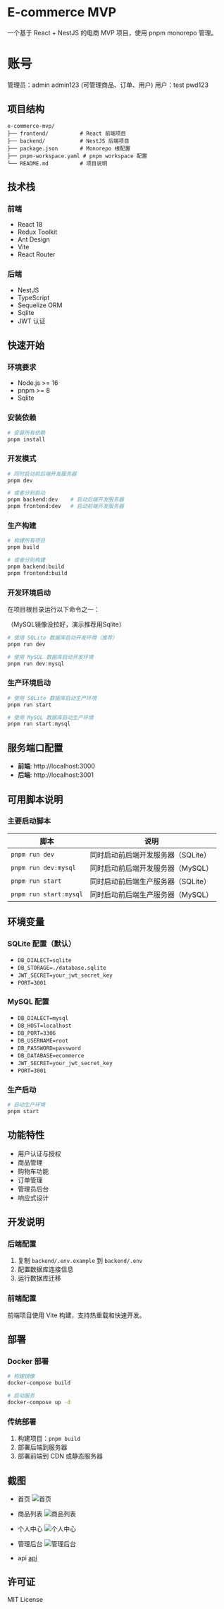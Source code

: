 # E-commerce MVP

一个基于 React + NestJS 的电商 MVP 项目，使用 pnpm monorepo 管理。

# 账号
管理员：admin admin123  (可管理商品、订单、用户)
用户：test pwd123

## 项目结构

```
e-commerce-mvp/
├── frontend/          # React 前端项目
├── backend/           # NestJS 后端项目
├── package.json       # Monorepo 根配置
├── pnpm-workspace.yaml # pnpm workspace 配置
└── README.md          # 项目说明
```

## 技术栈

### 前端
- React 18
- Redux Toolkit
- Ant Design
- Vite
- React Router

### 后端
- NestJS
- TypeScript
- Sequelize ORM
- Sqlite
- JWT 认证

## 快速开始

### 环境要求
- Node.js >= 16
- pnpm >= 8
- Sqlite

### 安装依赖
```bash
# 安装所有依赖
pnpm install
```

### 开发模式
```bash
# 同时启动前后端开发服务器
pnpm dev

# 或者分别启动
pnpm backend:dev    # 启动后端开发服务器
pnpm frontend:dev   # 启动前端开发服务器
```

### 生产构建
```bash
# 构建所有项目
pnpm build

# 或者分别构建
pnpm backend:build
pnpm frontend:build
```


### 开发环境启动

在项目根目录运行以下命令之一：

（MySQL镜像没拉好，演示推荐用Sqlite）

```bash
# 使用 SQLite 数据库启动开发环境（推荐）
pnpm run dev

# 使用 MySQL 数据库启动开发环境
pnpm run dev:mysql
```

### 生产环境启动

```bash
# 使用 SQLite 数据库启动生产环境
pnpm run start

# 使用 MySQL 数据库启动生产环境
pnpm run start:mysql
```

## 服务端口配置

- **前端**: http://localhost:3000
- **后端**: http://localhost:3001

## 可用脚本说明

### 主要启动脚本

| 脚本 | 说明 |
|------|------|
| `pnpm run dev` | 同时启动前后端开发服务器（SQLite） |
| `pnpm run dev:mysql` | 同时启动前后端开发服务器（MySQL） |
| `pnpm run start` | 同时启动前后端生产服务器（SQLite） |
| `pnpm run start:mysql` | 同时启动前后端生产服务器（MySQL） |


## 环境变量

### SQLite 配置（默认）
- `DB_DIALECT=sqlite`
- `DB_STORAGE=./database.sqlite`
- `JWT_SECRET=your_jwt_secret_key`
- `PORT=3001`

### MySQL 配置
- `DB_DIALECT=mysql`
- `DB_HOST=localhost`
- `DB_PORT=3306`
- `DB_USERNAME=root`
- `DB_PASSWORD=password`
- `DB_DATABASE=ecommerce`
- `JWT_SECRET=your_jwt_secret_key`
- `PORT=3001`

### 生产启动
```bash
# 启动生产环境
pnpm start
```

## 功能特性

- 用户认证与授权
- 商品管理
- 购物车功能
- 订单管理
- 管理员后台
- 响应式设计

## 开发说明

### 后端配置
1. 复制 `backend/.env.example` 到 `backend/.env`
2. 配置数据库连接信息
3. 运行数据库迁移

### 前端配置
前端项目使用 Vite 构建，支持热重载和快速开发。

## 部署

### Docker 部署
```bash
# 构建镜像
docker-compose build

# 启动服务
docker-compose up -d
```

### 传统部署
1. 构建项目：`pnpm build`
2. 部署后端到服务器
3. 部署前端到 CDN 或静态服务器

## 截图
- 首页
![首页](/docs/index.png)

- 商品列表
![商品列表](/docs/product.png)

- 个人中心
![个人中心](/docs/person.png)

- 管理后台
![管理后台](/docs/admin.png)

- api
[api](/docs/apiSwagger.png)

## 许可证

MIT License
